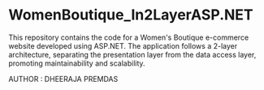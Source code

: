 # WomenBoutique_In2LayerASP.NET
This repository contains the code for a Women's Boutique e-commerce website developed using ASP.NET. The application follows a 2-layer architecture, separating the presentation layer from the data access layer, promoting maintainability and scalability.

AUTHOR : DHEERAJA PREMDAS
